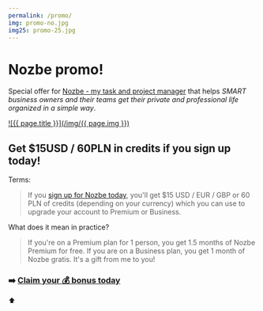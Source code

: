 ```yaml
---
permalink: /promo/
img: promo-no.jpg
img25: promo-25.jpg
---
```


# Nozbe promo!

Special offer for [Nozbe - my task and project manager](/nozbe) that helps *SMART business owners and their teams get their private and professional life organized in a simple way*.

<!--

[![{{ page.title }}](/img/{{ page.img }})][l]

## Get 3 months of Nozbe Premium/Business for free!

Terms:

> If you [extend or upgrade][l] your account for a **full year**, so basically choose our yearly plan, we will automatically **add 3 extra months** to your account.

What it means:

> You choose our yearly plan (which is already discounted 20% vs our monthly plan) and your account will be extended by not 12 months, but 12+3 = **15 months!**

Who is this promo for:

> Any Nozbe user. We are mainly targetting users on our free plan (up to 3 active projects and 3 people on the team) but anyone who pays for a year of Nozbe gets the extra months.

When is the promo valid:

> From June 30 to July 7, 2025. Only this week, so [upgrade for a year while you can][l]!

Is there a money-back guarantee?

> Of course. If you [sign up for Nozbe and upgrade for a year][l] but after using Nozbe for a month you decide it's not for you, just write back to us and you'll get your money back. No risk on your part.

Does it matter which tier of Premium or Business I buy?

> Doesn't matter, if you buy any plan for a year, you'll get the additional 3 months on top of it. Premium plan for 3 people? Business plan for 1 person? Premium for 5? Same difference. 😛

What's the difference between Nozbe Premium or Business?

> With Nozbe Premium, you upgrade 1 workspace to unlimited projects. With Nozbe Business you can have [many workspaces with unlimited projects][l]. Plus additional smaller features.

### [Claim your 3️⃣ extra months today][l]
-->

[![{{ page.title }}](/img/{{ page.img }})][ln]

## Get $15USD / 60PLN in credits if you sign up today!

Terms:

> If you [sign up for Nozbe today][ln], you'll get $15 USD / EUR / GBP or 60 PLN of credits (depending on your currency) which you can use to upgrade your account to Premium or Business.

What does it mean in practice?

> If you're on a Premium plan for 1 person, you get 1.5 months of Nozbe Premium for free. If you are on a Business plan, you get 1 month of Nozbe gratis. It's a gift from me to you!

### ➡️ [Claim your 💰 bonus today][ln]

⬆️



[l]: https://nozbe.com/pricing/?c=michaelteam
[ln]: https://nozbe.com/?c=michaelteam